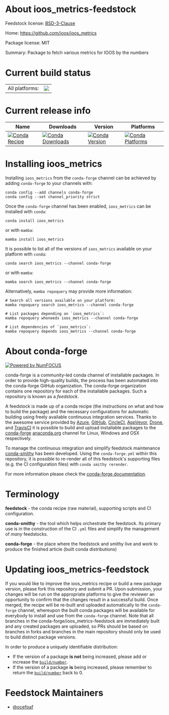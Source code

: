 About ioos_metrics-feedstock
============================

Feedstock license: [BSD-3-Clause](https://github.com/conda-forge/ioos_metrics-feedstock/blob/main/LICENSE.txt)

Home: https://github.com/ioos/ioos_metrics

Package license: MIT

Summary: Package to fetch various metrics for IOOS by the numbers

Current build status
====================


<table><tr><td>All platforms:</td>
    <td>
      <a href="https://dev.azure.com/conda-forge/feedstock-builds/_build/latest?definitionId=22125&branchName=main">
        <img src="https://dev.azure.com/conda-forge/feedstock-builds/_apis/build/status/ioos_metrics-feedstock?branchName=main">
      </a>
    </td>
  </tr>
</table>

Current release info
====================

| Name | Downloads | Version | Platforms |
| --- | --- | --- | --- |
| [![Conda Recipe](https://img.shields.io/badge/recipe-ioos_metrics-green.svg)](https://anaconda.org/conda-forge/ioos_metrics) | [![Conda Downloads](https://img.shields.io/conda/dn/conda-forge/ioos_metrics.svg)](https://anaconda.org/conda-forge/ioos_metrics) | [![Conda Version](https://img.shields.io/conda/vn/conda-forge/ioos_metrics.svg)](https://anaconda.org/conda-forge/ioos_metrics) | [![Conda Platforms](https://img.shields.io/conda/pn/conda-forge/ioos_metrics.svg)](https://anaconda.org/conda-forge/ioos_metrics) |

Installing ioos_metrics
=======================

Installing `ioos_metrics` from the `conda-forge` channel can be achieved by adding `conda-forge` to your channels with:

```
conda config --add channels conda-forge
conda config --set channel_priority strict
```

Once the `conda-forge` channel has been enabled, `ioos_metrics` can be installed with `conda`:

```
conda install ioos_metrics
```

or with `mamba`:

```
mamba install ioos_metrics
```

It is possible to list all of the versions of `ioos_metrics` available on your platform with `conda`:

```
conda search ioos_metrics --channel conda-forge
```

or with `mamba`:

```
mamba search ioos_metrics --channel conda-forge
```

Alternatively, `mamba repoquery` may provide more information:

```
# Search all versions available on your platform:
mamba repoquery search ioos_metrics --channel conda-forge

# List packages depending on `ioos_metrics`:
mamba repoquery whoneeds ioos_metrics --channel conda-forge

# List dependencies of `ioos_metrics`:
mamba repoquery depends ioos_metrics --channel conda-forge
```


About conda-forge
=================

[![Powered by
NumFOCUS](https://img.shields.io/badge/powered%20by-NumFOCUS-orange.svg?style=flat&colorA=E1523D&colorB=007D8A)](https://numfocus.org)

conda-forge is a community-led conda channel of installable packages.
In order to provide high-quality builds, the process has been automated into the
conda-forge GitHub organization. The conda-forge organization contains one repository
for each of the installable packages. Such a repository is known as a *feedstock*.

A feedstock is made up of a conda recipe (the instructions on what and how to build
the package) and the necessary configurations for automatic building using freely
available continuous integration services. Thanks to the awesome service provided by
[Azure](https://azure.microsoft.com/en-us/services/devops/), [GitHub](https://github.com/),
[CircleCI](https://circleci.com/), [AppVeyor](https://www.appveyor.com/),
[Drone](https://cloud.drone.io/welcome), and [TravisCI](https://travis-ci.com/)
it is possible to build and upload installable packages to the
[conda-forge](https://anaconda.org/conda-forge) [anaconda.org](https://anaconda.org/)
channel for Linux, Windows and OSX respectively.

To manage the continuous integration and simplify feedstock maintenance
[conda-smithy](https://github.com/conda-forge/conda-smithy) has been developed.
Using the ``conda-forge.yml`` within this repository, it is possible to re-render all of
this feedstock's supporting files (e.g. the CI configuration files) with ``conda smithy rerender``.

For more information please check the [conda-forge documentation](https://conda-forge.org/docs/).

Terminology
===========

**feedstock** - the conda recipe (raw material), supporting scripts and CI configuration.

**conda-smithy** - the tool which helps orchestrate the feedstock.
                   Its primary use is in the construction of the CI ``.yml`` files
                   and simplify the management of *many* feedstocks.

**conda-forge** - the place where the feedstock and smithy live and work to
                  produce the finished article (built conda distributions)


Updating ioos_metrics-feedstock
===============================

If you would like to improve the ioos_metrics recipe or build a new
package version, please fork this repository and submit a PR. Upon submission,
your changes will be run on the appropriate platforms to give the reviewer an
opportunity to confirm that the changes result in a successful build. Once
merged, the recipe will be re-built and uploaded automatically to the
`conda-forge` channel, whereupon the built conda packages will be available for
everybody to install and use from the `conda-forge` channel.
Note that all branches in the conda-forge/ioos_metrics-feedstock are
immediately built and any created packages are uploaded, so PRs should be based
on branches in forks and branches in the main repository should only be used to
build distinct package versions.

In order to produce a uniquely identifiable distribution:
 * If the version of a package **is not** being increased, please add or increase
   the [``build/number``](https://docs.conda.io/projects/conda-build/en/latest/resources/define-metadata.html#build-number-and-string).
 * If the version of a package **is** being increased, please remember to return
   the [``build/number``](https://docs.conda.io/projects/conda-build/en/latest/resources/define-metadata.html#build-number-and-string)
   back to 0.

Feedstock Maintainers
=====================

* [@ocefpaf](https://github.com/ocefpaf/)

